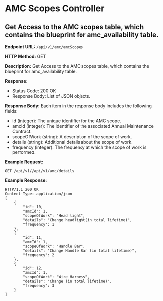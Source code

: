 # AMC Scopes Controller

## Get Access to the AMC scopes table, which contains the blueprint for amc_availability table.

**Endpoint URL:** `/api/v1/amc/amcScopes`

**HTTP Method:** GET

**Description:** Get Access to the AMC scopes table, which contains the blueprint for amc_availability table.

**Response:**
- Status Code: 200 OK
- Response Body: List of JSON objects.

**Response Body:**
Each item in the response body includes the following fields:
- id (integer): The unique identifier for the AMC scope.
- amcId (integer): The identifier of the associated Annual Maintenance Contract.
- scopeOfWork (string): A description of the scope of work.
- details (string): Additional details about the scope of work.
- frequency (integer): The frequency at which the scope of work is performed.

**Example Request:**

```http
GET /api/v1//api/v1/amc/details
```

**Example Response:**

```http
HTTP/1.1 200 OK
Content-Type: application/json
[
    {
        "id": 10,
        "amcId": 1,
        "scopeOfWork": "Head light",
        "details": "Change headlight(in total lifetime)",
        "frequency": 1
    },
    {
        "id": 11,
        "amcId": 1,
        "scopeOfWork": "Handle Bar",
        "details": "Change Handle Bar (in total lifetime)",
        "frequency": 2
    },
    {
        "id": 12,
        "amcId": 1,
        "scopeOfWork": "Wire Harness",
        "details": "Change (in total lifetime)",
        "frequency": 3
    }
]
```

<br>
